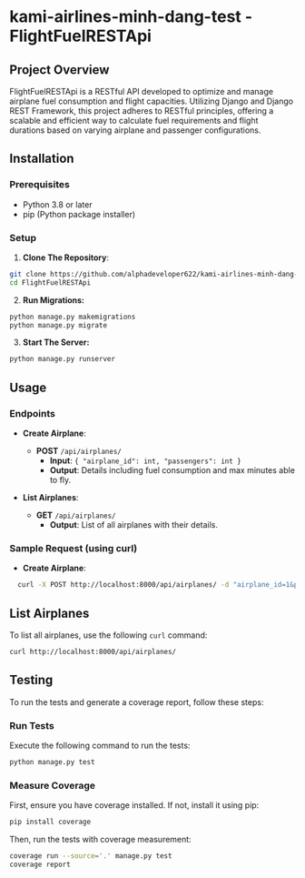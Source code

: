 # kami-airlines-minh-dang-test - FlightFuelRESTApi

## Project Overview

FlightFuelRESTApi is a RESTful API developed  to optimize and manage airplane fuel consumption and flight capacities. Utilizing Django and Django REST Framework, this project adheres to RESTful principles, offering a scalable and efficient way to calculate fuel requirements and flight durations based on varying airplane and passenger configurations.

## Installation

### Prerequisites

- Python 3.8 or later
- pip (Python package installer)

### Setup

1. **Clone The Repository**:
```bash
git clone https://github.com/alphadeveloper622/kami-airlines-minh-dang-test.git
cd FlightFuelRESTApi
```

2. **Run Migrations:**
```bash
python manage.py makemigrations
python manage.py migrate
```

3. **Start The Server:**
```bash
python manage.py runserver
```

## Usage

### Endpoints

- **Create Airplane**:
  - **POST** `/api/airplanes/`
    - **Input**: `{ "airplane_id": int, "passengers": int }`
    - **Output**: Details including fuel consumption and max minutes able to fly.

- **List Airplanes**:
  - **GET** `/api/airplanes/`
    - **Output**: List of all airplanes with their details.

### Sample Request (using curl)

- **Create Airplane**:

```bash
  curl -X POST http://localhost:8000/api/airplanes/ -d "airplane_id=1&passengers=100"
```

## List Airplanes

To list all airplanes, use the following `curl` command:

```bash
curl http://localhost:8000/api/airplanes/
```

## Testing

To run the tests and generate a coverage report, follow these steps:

### Run Tests

Execute the following command to run the tests:

```bash
python manage.py test
```

### Measure Coverage 

First, ensure you have coverage installed. If not, install it using pip:

```bash
pip install coverage
```

Then, run the tests with coverage measurement:
```bash
coverage run --source='.' manage.py test
coverage report
```
